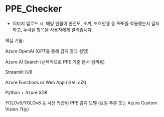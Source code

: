 # PPE_Checker
- 이미지 업로드 시, 해당 인물이 안전모, 조끼, 보호안경 등 PPE를 착용했는지 감지하고, 누락된 항목을 사용자에게 알려줍니다.

핵심 기술:

Azure OpenAI (GPT를 통해 감지 결과 설명)

Azure AI Search (선택적으로 PPE 기준 문서 검색용)

Streamlit (UI)

Azure Functions or Web App (배포 고려)

Python + Azure SDK

YOLOv5/YOLOv8 등 사전 학습된 PPE 감지 모델 (로컬 추론 또는 Azure Custom Vision 가능)
